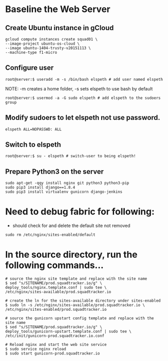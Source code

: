 Baseline the Web Server
=======================
## Create Ubuntu instance in gCloud

	gcloud compute instances create squad01 \
	--image-project ubuntu-os-cloud \
	--image ubuntu-1404-trusty-v20151113 \
	--machine-type f1-micro

## Configure user

	root@server:$ useradd -m -s /bin/bash elspeth # add user named elspeth
NOTE: -m creates a home folder, -s sets elspeth to use bash by default

	root@server:$ usermod -a -G sudo elspeth # add elspeth to the sudoers group 

## Modify sudoers to let elspeth not use password.
	elspeth ALL=NOPASSWD: ALL

## Switch to elspeth
	root@server:$ su - elspeth # switch-user to being elspeth!

## Prepare Python3 on the server
	sudo apt-get -qqy install nginx git python3 python3-pip
	sudo pip3 install django==1.8.4
	sudo pip3 install virtualenv gunicorn django-jenkins

# Need to debug fabric for following:
- should check for and delete the default site not removed
```
sudo rm /etc/nginx/sites-enabled/default
```

# In the source directory, run the following commands...
```
# source the nginx site template and replace with the site name
$ sed "s/SITENAME/prod.squadtracker.io/g" \
deploy_tools/nginx.template.conf | sudo tee \
/etc/nginx/sites-available/prod.squadtracker.io

# create the ln for the sites-available directory under sites-enabled
$ sudo ln -s /etc/nginx/sites-available/prod.squadtracker.io \
/etc/nginx/sites-enabled/prod.squadtracker.io

# source the gunicorn upstart config template and replace with the site name
$ sed "s/SITENAME/prod.squadtracker.io/g" \
deploy_tools/gunicorn-upstart.template.conf | sudo tee \
/etc/init/gunicorn-prod.squadtracker.io.conf

# Reload nginx and start the web site service
$ sudo service nginx reload
$ sudo start gunicorn-prod.squadtracker.io
```
